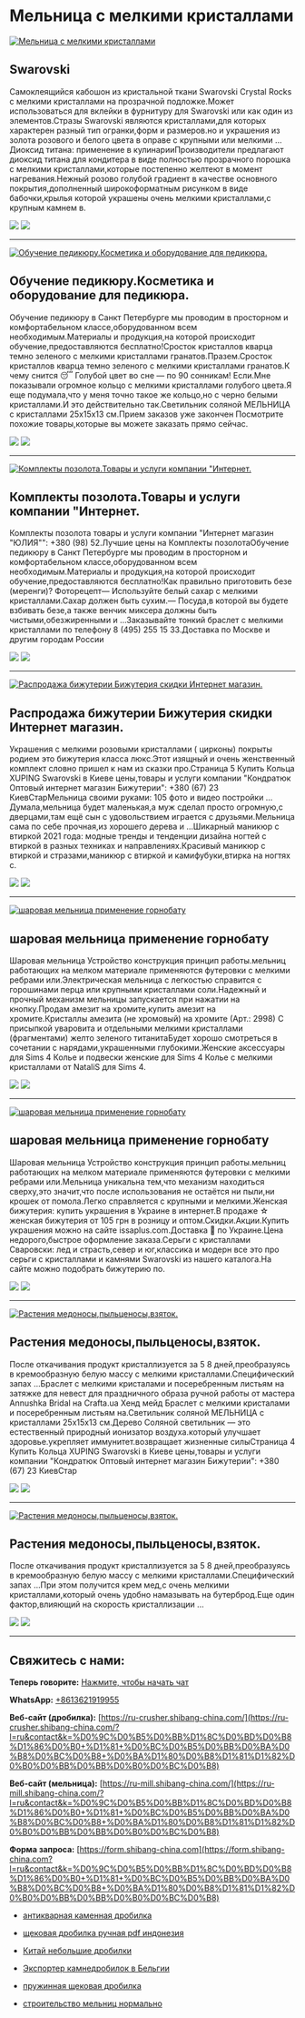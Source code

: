 # Мельница с мелкими кристаллами

<a href="https://swt.shibang-china.com/?l=ru&img&k=%D0%9C%D0%B5%D0%BB%D1%8C%D0%BD%D0%B8%D1%86%D0%B0+%D1%81+%D0%BC%D0%B5%D0%BB%D0%BA%D0%B8%D0%BC%D0%B8+%D0%BA%D1%80%D0%B8%D1%81%D1%82%D0%B0%D0%BB%D0%BB%D0%B0%D0%BC%D0%B8" target="_blank">![Мельница с мелкими кристаллами](http://static.shibang-china.com/all-800x300/353.jpg)</a>

## Swarovski
Самоклеящийся кабошон из кристальной ткани Swarovski Crystal Rocks с мелкими кристаллами на прозрачной подложке.Может использоваться для вклейки в фурнитуру для Swarovski или как один из элементов.Стразы Swarovski являются кристаллами,для которых характерен разный тип огранки,форм и размеров.но и украшения из золота розового и белого цвета в оправе с крупными или мелкими …Диоксид титана: применение в кулинарииПроизводители предлагают диоксид титана для кондитера в виде полностью прозрачного порошка с мелкими кристаллами,которые постепенно желтеют в момент нагревания.Нежный розово голубой градиент в качестве основного покрытия,дополненный широкоформатным рисунком в виде бабочки,крылья которой украшены очень мелкими кристаллами,с крупным камнем в.


<a href="https://whatsapp.shibangsoft.com/WhatsApp.php" target="_blank" title="WhatsApp">![](http://static.shibang-china.com/icon/whatsapp.png)</a> <a href="https://swt.shibang-china.com/?l=ru&icon&k=%D0%9C%D0%B5%D0%BB%D1%8C%D0%BD%D0%B8%D1%86%D0%B0+%D1%81+%D0%BC%D0%B5%D0%BB%D0%BA%D0%B8%D0%BC%D0%B8+%D0%BA%D1%80%D0%B8%D1%81%D1%82%D0%B0%D0%BB%D0%BB%D0%B0%D0%BC%D0%B8" target="_blank">![](http://static.shibang-china.com/icon/chat-ru.png)</a>

---

<a href="https://swt.shibang-china.com/?l=ru&img&k=%D0%9C%D0%B5%D0%BB%D1%8C%D0%BD%D0%B8%D1%86%D0%B0+%D1%81+%D0%BC%D0%B5%D0%BB%D0%BA%D0%B8%D0%BC%D0%B8+%D0%BA%D1%80%D0%B8%D1%81%D1%82%D0%B0%D0%BB%D0%BB%D0%B0%D0%BC%D0%B8" target="_blank">![Обучение педикюру.Косметика и оборудование для педикюра.](http://static.shibang-china.com/all-800x300/1006.jpg)</a>

## Обучение педикюру.Косметика и оборудование для педикюра.
Обучение педикюру в Санкт Петербурге мы проводим в просторном и комфортабельном классе,оборудованном всем необходимым.Материалы и продукция,на которой происходит обучение,предоставляются бесплатно!Сросток кристаллов кварца темно зеленого с мелкими кристаллами гранатов.Празем.Сросток кристаллов кварца темно зеленого с мелкими кристаллами гранатов.К чему снится 😴 Голубой цвет во сне — по 90 сонникам! Если.Мне показывали огромное кольцо с мелкими кристаллами голубого цвета.Я еще подумала,что у меня точно такое же кольцо,но с черно белыми кристаллами.И это действительно так.Светильник соляной МЕЛЬНИЦА с кристаллами 25х15х13 см.Прием заказов уже закончен Посмотрите похожие товары,которые вы можете заказать прямо сейчас.


<a href="https://whatsapp.shibangsoft.com/WhatsApp.php" target="_blank" title="WhatsApp">![](http://static.shibang-china.com/icon/whatsapp.png)</a> <a href="https://swt.shibang-china.com/?l=ru&icon&k=%D0%9C%D0%B5%D0%BB%D1%8C%D0%BD%D0%B8%D1%86%D0%B0+%D1%81+%D0%BC%D0%B5%D0%BB%D0%BA%D0%B8%D0%BC%D0%B8+%D0%BA%D1%80%D0%B8%D1%81%D1%82%D0%B0%D0%BB%D0%BB%D0%B0%D0%BC%D0%B8" target="_blank">![](http://static.shibang-china.com/icon/chat-ru.png)</a>

---

<a href="https://swt.shibang-china.com/?l=ru&img&k=%D0%9C%D0%B5%D0%BB%D1%8C%D0%BD%D0%B8%D1%86%D0%B0+%D1%81+%D0%BC%D0%B5%D0%BB%D0%BA%D0%B8%D0%BC%D0%B8+%D0%BA%D1%80%D0%B8%D1%81%D1%82%D0%B0%D0%BB%D0%BB%D0%B0%D0%BC%D0%B8" target="_blank">![Комплекты позолота.Товары и услуги компании &quot;Интернет.](http://static.shibang-china.com/all-800x300/1183.jpg)</a>

## Комплекты позолота.Товары и услуги компании &quot;Интернет.
Комплекты позолота товары и услуги компании &quot;Интернет магазин &quot;ЮЛИЯ&quot;&quot;: +380 (98) 52.Лучшие цены на Комплекты позолотаОбучение педикюру в Санкт Петербурге мы проводим в просторном и комфортабельном классе,оборудованном всем необходимым.Материалы и продукция,на которой происходит обучение,предоставляются бесплатно!Как правильно приготовить безе (меренги)? Фоторецепт— Используйте белый сахар с мелкими кристаллами.Сахар должен быть сухим.— Посуда,в которой вы будете взбивать безе,а также венчик миксера должны быть чистыми,обезжиренными и …Заказывайте тонкий браслет с мелкими кристаллами по телефону 8 (495) 255 15 33.Доставка по Москве и другим городам России


<a href="https://whatsapp.shibangsoft.com/WhatsApp.php" target="_blank" title="WhatsApp">![](http://static.shibang-china.com/icon/whatsapp.png)</a> <a href="https://swt.shibang-china.com/?l=ru&icon&k=%D0%9C%D0%B5%D0%BB%D1%8C%D0%BD%D0%B8%D1%86%D0%B0+%D1%81+%D0%BC%D0%B5%D0%BB%D0%BA%D0%B8%D0%BC%D0%B8+%D0%BA%D1%80%D0%B8%D1%81%D1%82%D0%B0%D0%BB%D0%BB%D0%B0%D0%BC%D0%B8" target="_blank">![](http://static.shibang-china.com/icon/chat-ru.png)</a>

---

<a href="https://swt.shibang-china.com/?l=ru&img&k=%D0%9C%D0%B5%D0%BB%D1%8C%D0%BD%D0%B8%D1%86%D0%B0+%D1%81+%D0%BC%D0%B5%D0%BB%D0%BA%D0%B8%D0%BC%D0%B8+%D0%BA%D1%80%D0%B8%D1%81%D1%82%D0%B0%D0%BB%D0%BB%D0%B0%D0%BC%D0%B8" target="_blank">![Распродажа бижутерии Бижутерия скидки Интернет магазин.](http://static.shibang-china.com/all-800x300/1112.jpg)</a>

## Распродажа бижутерии Бижутерия скидки Интернет магазин.
Украшения с мелкими розовыми кристаллами ( цирконы) покрыты родием это бижутерия класса люкс.Этот изящный и очень женственный комплект словно пришел к нам из сказки про.Страница 5 Купить Кольца XUPING Swarovski в Киеве цены,товары и услуги компании &quot;Кондратюк Оптовый интернет магазин Бижутерии&quot;: +380 (67) 23 КиевСтарМельница своими руками: 105 фото и видео постройки …Думала,мельница будет маленькая,а муж сделал просто огромную,с дверцами,там ещё сын с удовольствием играется с друзьями.Мельница сама по себе прочная,из хорошего дерева и …Шикарный маникюр с втиркой 2021 года: модные тренды и тенденции дизайна ногтей с втиркой в разных техниках и направлениях.Красивый маникюр с втиркой и стразами,маникюр с втиркой и камифубуки,втирка на ногтях с.


<a href="https://whatsapp.shibangsoft.com/WhatsApp.php" target="_blank" title="WhatsApp">![](http://static.shibang-china.com/icon/whatsapp.png)</a> <a href="https://swt.shibang-china.com/?l=ru&icon&k=%D0%9C%D0%B5%D0%BB%D1%8C%D0%BD%D0%B8%D1%86%D0%B0+%D1%81+%D0%BC%D0%B5%D0%BB%D0%BA%D0%B8%D0%BC%D0%B8+%D0%BA%D1%80%D0%B8%D1%81%D1%82%D0%B0%D0%BB%D0%BB%D0%B0%D0%BC%D0%B8" target="_blank">![](http://static.shibang-china.com/icon/chat-ru.png)</a>

---

<a href="https://swt.shibang-china.com/?l=ru&img&k=%D0%9C%D0%B5%D0%BB%D1%8C%D0%BD%D0%B8%D1%86%D0%B0+%D1%81+%D0%BC%D0%B5%D0%BB%D0%BA%D0%B8%D0%BC%D0%B8+%D0%BA%D1%80%D0%B8%D1%81%D1%82%D0%B0%D0%BB%D0%BB%D0%B0%D0%BC%D0%B8" target="_blank">![шаровая мельница применение горнобату](http://static.shibang-china.com/all-800x300/962.jpg)</a>

## шаровая мельница применение горнобату
Шаровая мельница Устройство конструкция принцип работы.мельниц работающих на мелком материале применяются футеровки с мелкими ребрами или.Электрическая мельница с легкостью справится с горошинами перца или крупными кристаллами соли.Надежный и прочный механизм мельницы запускается при нажатии на кнопку.Продам амезит на хромите,купить амезит на хромите.Кристаллы амезита (не хромовый) на хромите (Арт.: 2998) С присыпкой уваровита и отдельными мелкими кристаллами (фрагментами) желто зеленого титанитаБудет хорошо смотреться в сочетании с нарядами,украшенными глубокими.Женские аксессуары для Sims 4 Колье и подвески женские для Sims 4 Колье с мелкими кристаллами от NataliS для Sims 4.


<a href="https://whatsapp.shibangsoft.com/WhatsApp.php" target="_blank" title="WhatsApp">![](http://static.shibang-china.com/icon/whatsapp.png)</a> <a href="https://swt.shibang-china.com/?l=ru&icon&k=%D0%9C%D0%B5%D0%BB%D1%8C%D0%BD%D0%B8%D1%86%D0%B0+%D1%81+%D0%BC%D0%B5%D0%BB%D0%BA%D0%B8%D0%BC%D0%B8+%D0%BA%D1%80%D0%B8%D1%81%D1%82%D0%B0%D0%BB%D0%BB%D0%B0%D0%BC%D0%B8" target="_blank">![](http://static.shibang-china.com/icon/chat-ru.png)</a>

---

<a href="https://swt.shibang-china.com/?l=ru&img&k=%D0%9C%D0%B5%D0%BB%D1%8C%D0%BD%D0%B8%D1%86%D0%B0+%D1%81+%D0%BC%D0%B5%D0%BB%D0%BA%D0%B8%D0%BC%D0%B8+%D0%BA%D1%80%D0%B8%D1%81%D1%82%D0%B0%D0%BB%D0%BB%D0%B0%D0%BC%D0%B8" target="_blank">![шаровая мельница применение горнобату](http://static.shibang-china.com/all-800x300/354.jpg)</a>

## шаровая мельница применение горнобату
Шаровая мельница Устройство конструкция принцип работы.мельниц работающих на мелком материале применяются футеровки с мелкими ребрами или.Мельница уникальна тем,что механизм находиться сверху,это значит,что после использования не остаётся ни пыли,ни крошек от помола.Легко справляется с крупными и мелкими.Женская бижутерия: купить украшения в Украине в интернет.В продаже ☆ женская бижутерия от 105 грн в розницу и оптом.Скидки.Акции.Купить украшения можно на сайте issaplus.com.Доставка 🚚 по Украине.Цена недорого,быстрое оформление заказа.Серьги с кристаллами Сваровски: лед и страсть,север и юг,классика и модерн все это про серьги с кристаллами и камнями Swarovski из нашего каталога.На сайте можно подобрать бижутерию по.


<a href="https://whatsapp.shibangsoft.com/WhatsApp.php" target="_blank" title="WhatsApp">![](http://static.shibang-china.com/icon/whatsapp.png)</a> <a href="https://swt.shibang-china.com/?l=ru&icon&k=%D0%9C%D0%B5%D0%BB%D1%8C%D0%BD%D0%B8%D1%86%D0%B0+%D1%81+%D0%BC%D0%B5%D0%BB%D0%BA%D0%B8%D0%BC%D0%B8+%D0%BA%D1%80%D0%B8%D1%81%D1%82%D0%B0%D0%BB%D0%BB%D0%B0%D0%BC%D0%B8" target="_blank">![](http://static.shibang-china.com/icon/chat-ru.png)</a>

---

<a href="https://swt.shibang-china.com/?l=ru&img&k=%D0%9C%D0%B5%D0%BB%D1%8C%D0%BD%D0%B8%D1%86%D0%B0+%D1%81+%D0%BC%D0%B5%D0%BB%D0%BA%D0%B8%D0%BC%D0%B8+%D0%BA%D1%80%D0%B8%D1%81%D1%82%D0%B0%D0%BB%D0%BB%D0%B0%D0%BC%D0%B8" target="_blank">![Растения медоносы,пыльценосы,взяток.](http://static.shibang-china.com/all-800x300/1348.jpg)</a>

## Растения медоносы,пыльценосы,взяток.
После откачивания продукт кристаллизуется за 5 8 дней,преобразуясь в кремообразную белую массу с мелкими кристаллами.Специфический запах …Браслет с мелкими кристалами и посеребренным листьям на затяжке для невест для праздничного образа ручной работы от мастера Annushka Bridal на Crafta.ua Хенд мейд Браслет с мелкими кристалами и посеребренным листьям на.Светильник соляной МЕЛЬНИЦА с кристаллами 25х15х13 см.Дерево Соляной светильник — это естественный природный ионизатор воздуха.который улучшает здоровье.укрепляет иммунитет.возвращает жизненные силыСтраница 4 Купить Кольца XUPING Swarovski в Киеве цены,товары и услуги компании &quot;Кондратюк Оптовый интернет магазин Бижутерии&quot;: +380 (67) 23 КиевСтар


<a href="https://whatsapp.shibangsoft.com/WhatsApp.php" target="_blank" title="WhatsApp">![](http://static.shibang-china.com/icon/whatsapp.png)</a> <a href="https://swt.shibang-china.com/?l=ru&icon&k=%D0%9C%D0%B5%D0%BB%D1%8C%D0%BD%D0%B8%D1%86%D0%B0+%D1%81+%D0%BC%D0%B5%D0%BB%D0%BA%D0%B8%D0%BC%D0%B8+%D0%BA%D1%80%D0%B8%D1%81%D1%82%D0%B0%D0%BB%D0%BB%D0%B0%D0%BC%D0%B8" target="_blank">![](http://static.shibang-china.com/icon/chat-ru.png)</a>

---

<a href="https://swt.shibang-china.com/?l=ru&img&k=%D0%9C%D0%B5%D0%BB%D1%8C%D0%BD%D0%B8%D1%86%D0%B0+%D1%81+%D0%BC%D0%B5%D0%BB%D0%BA%D0%B8%D0%BC%D0%B8+%D0%BA%D1%80%D0%B8%D1%81%D1%82%D0%B0%D0%BB%D0%BB%D0%B0%D0%BC%D0%B8" target="_blank">![Растения медоносы,пыльценосы,взяток.](http://static.shibang-china.com/all-800x300/971.jpg)</a>

## Растения медоносы,пыльценосы,взяток.
После откачивания продукт кристаллизуется за 5 8 дней,преобразуясь в кремообразную белую массу с мелкими кристаллами.Специфический запах …При этом получится крем мед,с очень мелкими кристаллами,который очень удобно намазывать на бутерброд.Еще один фактор,влияющий на скорость кристаллизации …

<a href="https://whatsapp.shibangsoft.com/WhatsApp.php" target="_blank" title="WhatsApp">![](http://static.shibang-china.com/icon/whatsapp.png)</a> <a href="https://swt.shibang-china.com/?l=ru&icon&k=%D0%9C%D0%B5%D0%BB%D1%8C%D0%BD%D0%B8%D1%86%D0%B0+%D1%81+%D0%BC%D0%B5%D0%BB%D0%BA%D0%B8%D0%BC%D0%B8+%D0%BA%D1%80%D0%B8%D1%81%D1%82%D0%B0%D0%BB%D0%BB%D0%B0%D0%BC%D0%B8" target="_blank">![](http://static.shibang-china.com/icon/chat-ru.png)</a>

---
## Свяжитесь с нами:

**Теперь говорите:** [Нажмите, чтобы начать чат](https://swt.shibang-china.com?l=ru&contact&k=%D0%9C%D0%B5%D0%BB%D1%8C%D0%BD%D0%B8%D1%86%D0%B0+%D1%81+%D0%BC%D0%B5%D0%BB%D0%BA%D0%B8%D0%BC%D0%B8+%D0%BA%D1%80%D0%B8%D1%81%D1%82%D0%B0%D0%BB%D0%BB%D0%B0%D0%BC%D0%B8)

**WhatsApp:**  [+8613621919955](https://whatsapp.shibangsoft.com/WhatsApp.php)

**Веб-сайт (дробилка):** [https://ru-crusher.shibang-china.com/](https://ru-crusher.shibang-china.com/?l=ru&contact&k=%D0%9C%D0%B5%D0%BB%D1%8C%D0%BD%D0%B8%D1%86%D0%B0+%D1%81+%D0%BC%D0%B5%D0%BB%D0%BA%D0%B8%D0%BC%D0%B8+%D0%BA%D1%80%D0%B8%D1%81%D1%82%D0%B0%D0%BB%D0%BB%D0%B0%D0%BC%D0%B8)

**Веб-сайт (мельница):** [https://ru-mill.shibang-china.com/](https://ru-mill.shibang-china.com/?l=ru&contact&k=%D0%9C%D0%B5%D0%BB%D1%8C%D0%BD%D0%B8%D1%86%D0%B0+%D1%81+%D0%BC%D0%B5%D0%BB%D0%BA%D0%B8%D0%BC%D0%B8+%D0%BA%D1%80%D0%B8%D1%81%D1%82%D0%B0%D0%BB%D0%BB%D0%B0%D0%BC%D0%B8)

**Форма запроса:** [https://form.shibang-china.com](https://form.shibang-china.com?l=ru&contact&k=%D0%9C%D0%B5%D0%BB%D1%8C%D0%BD%D0%B8%D1%86%D0%B0+%D1%81+%D0%BC%D0%B5%D0%BB%D0%BA%D0%B8%D0%BC%D0%B8+%D0%BA%D1%80%D0%B8%D1%81%D1%82%D0%B0%D0%BB%D0%BB%D0%B0%D0%BC%D0%B8)

* [антикварная каменная дробилка](../124/%D0%B0%D0%BD%D1%82%D0%B8%D0%BA%D0%B2%D0%B0%D1%80%D0%BD%D0%B0%D1%8F%20%D0%BA%D0%B0%D0%BC%D0%B5%D0%BD%D0%BD%D0%B0%D1%8F%20%D0%B4%D1%80%D0%BE%D0%B1%D0%B8%D0%BB%D0%BA%D0%B0.md)

* [щековая дробилка ручная pdf индонезия](../123/%D1%89%D0%B5%D0%BA%D0%BE%D0%B2%D0%B0%D1%8F%20%D0%B4%D1%80%D0%BE%D0%B1%D0%B8%D0%BB%D0%BA%D0%B0%20%D1%80%D1%83%D1%87%D0%BD%D0%B0%D1%8F%20pdf%20%D0%B8%D0%BD%D0%B4%D0%BE%D0%BD%D0%B5%D0%B7%D0%B8%D1%8F.md)

* [Китай небольшие дробилки](../122/%D0%9A%D0%B8%D1%82%D0%B0%D0%B9%20%D0%BD%D0%B5%D0%B1%D0%BE%D0%BB%D1%8C%D1%88%D0%B8%D0%B5%20%D0%B4%D1%80%D0%BE%D0%B1%D0%B8%D0%BB%D0%BA%D0%B8.md)

* [Экспортер камнедробилок в Бельгии](../125/%D0%AD%D0%BA%D1%81%D0%BF%D0%BE%D1%80%D1%82%D0%B5%D1%80%20%D0%BA%D0%B0%D0%BC%D0%BD%D0%B5%D0%B4%D1%80%D0%BE%D0%B1%D0%B8%D0%BB%D0%BE%D0%BA%20%D0%B2%20%D0%91%D0%B5%D0%BB%D1%8C%D0%B3%D0%B8%D0%B8.md)

* [пружинная щековая дробилка](../121/%D0%BF%D1%80%D1%83%D0%B6%D0%B8%D0%BD%D0%BD%D0%B0%D1%8F%20%D1%89%D0%B5%D0%BA%D0%BE%D0%B2%D0%B0%D1%8F%20%D0%B4%D1%80%D0%BE%D0%B1%D0%B8%D0%BB%D0%BA%D0%B0.md)

* [строительство мельниц нормально](../123/%D1%81%D1%82%D1%80%D0%BE%D0%B8%D1%82%D0%B5%D0%BB%D1%8C%D1%81%D1%82%D0%B2%D0%BE%20%D0%BC%D0%B5%D0%BB%D1%8C%D0%BD%D0%B8%D1%86%20%D0%BD%D0%BE%D1%80%D0%BC%D0%B0%D0%BB%D1%8C%D0%BD%D0%BE.md)